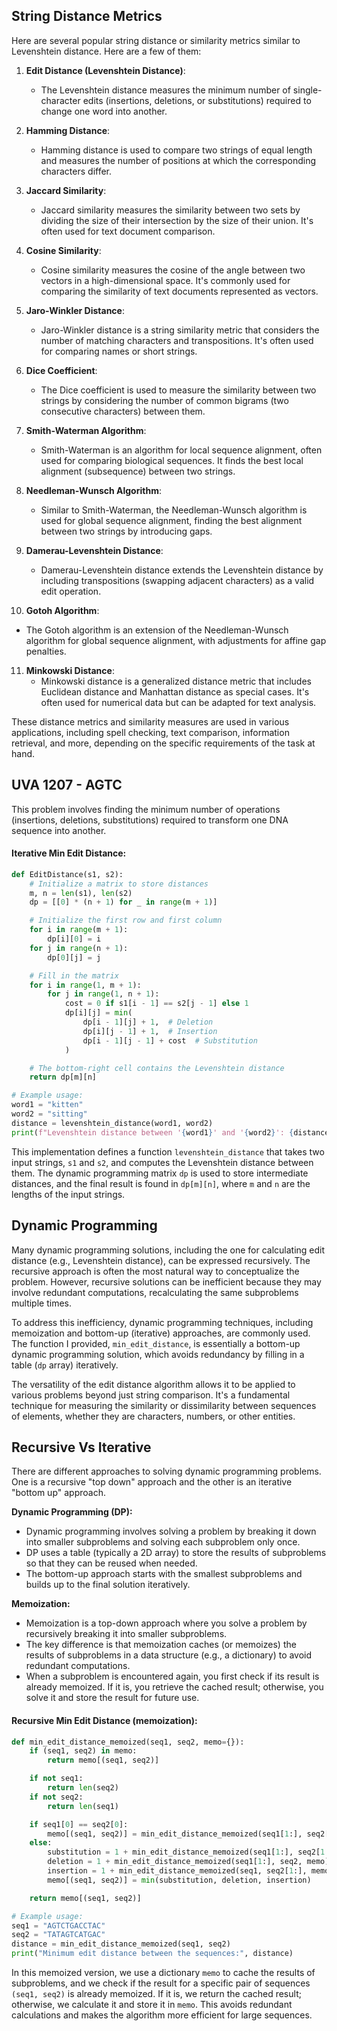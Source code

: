 ## String Distance Metrics

Here are several popular string distance or similarity metrics similar to Levenshtein distance. Here are a few of them:

1. **Edit Distance (Levenshtein Distance)**:
   - The Levenshtein distance measures the minimum number of single-character edits (insertions, deletions, or substitutions) required to change one word into another.

2. **Hamming Distance**:
   - Hamming distance is used to compare two strings of equal length and measures the number of positions at which the corresponding characters differ.

3. **Jaccard Similarity**:
   - Jaccard similarity measures the similarity between two sets by dividing the size of their intersection by the size of their union. It's often used for text document comparison.

4. **Cosine Similarity**:
   - Cosine similarity measures the cosine of the angle between two vectors in a high-dimensional space. It's commonly used for comparing the similarity of text documents represented as vectors.

5. **Jaro-Winkler Distance**:
   - Jaro-Winkler distance is a string similarity metric that considers the number of matching characters and transpositions. It's often used for comparing names or short strings.

6. **Dice Coefficient**:
   - The Dice coefficient is used to measure the similarity between two strings by considering the number of common bigrams (two consecutive characters) between them.

7. **Smith-Waterman Algorithm**:
   - Smith-Waterman is an algorithm for local sequence alignment, often used for comparing biological sequences. It finds the best local alignment (subsequence) between two strings.

8. **Needleman-Wunsch Algorithm**:
   - Similar to Smith-Waterman, the Needleman-Wunsch algorithm is used for global sequence alignment, finding the best alignment between two strings by introducing gaps.

9. **Damerau-Levenshtein Distance**:
   - Damerau-Levenshtein distance extends the Levenshtein distance by including transpositions (swapping adjacent characters) as a valid edit operation.

10. **Gotoh Algorithm**:
   - The Gotoh algorithm is an extension of the Needleman-Wunsch algorithm for global sequence alignment, with adjustments for affine gap penalties.

11. **Minkowski Distance**:
    - Minkowski distance is a generalized distance metric that includes Euclidean distance and Manhattan distance as special cases. It's often used for numerical data but can be adapted for text analysis.

These distance metrics and similarity measures are used in various applications, including spell checking, text comparison, information retrieval, and more, depending on the specific requirements of the task at hand.


## UVA 1207 - AGTC

This problem involves finding the minimum number of operations (insertions, deletions, substitutions) required to transform one DNA sequence into another. 


#### Iterative Min Edit Distance:

```python
def EditDistance(s1, s2):
    # Initialize a matrix to store distances
    m, n = len(s1), len(s2)
    dp = [[0] * (n + 1) for _ in range(m + 1)]

    # Initialize the first row and first column
    for i in range(m + 1):
        dp[i][0] = i
    for j in range(n + 1):
        dp[0][j] = j

    # Fill in the matrix
    for i in range(1, m + 1):
        for j in range(1, n + 1):
            cost = 0 if s1[i - 1] == s2[j - 1] else 1
            dp[i][j] = min(
                dp[i - 1][j] + 1,  # Deletion
                dp[i][j - 1] + 1,  # Insertion
                dp[i - 1][j - 1] + cost  # Substitution
            )

    # The bottom-right cell contains the Levenshtein distance
    return dp[m][n]

# Example usage:
word1 = "kitten"
word2 = "sitting"
distance = levenshtein_distance(word1, word2)
print(f"Levenshtein distance between '{word1}' and '{word2}': {distance}")
```

This implementation defines a function `levenshtein_distance` that takes two input strings, `s1` and `s2`, and computes the Levenshtein distance between them. The dynamic programming matrix `dp` is used to store intermediate distances, and the final result is found in `dp[m][n]`, where `m` and `n` are the lengths of the input strings.


## Dynamic Programming 

Many dynamic programming solutions, including the one for calculating edit distance (e.g., Levenshtein distance), can be expressed recursively. The recursive approach is often the most natural way to conceptualize the problem. However, recursive solutions can be inefficient because they may involve redundant computations, recalculating the same subproblems multiple times.

To address this inefficiency, dynamic programming techniques, including memoization and bottom-up (iterative) approaches, are commonly used. The function I provided, `min_edit_distance`, is essentially a bottom-up dynamic programming solution, which avoids redundancy by filling in a table (`dp` array) iteratively.

The versatility of the edit distance algorithm allows it to be applied to various problems beyond just string comparison. It's a fundamental technique for measuring the similarity or dissimilarity between sequences of elements, whether they are characters, numbers, or other entities.

## Recursive Vs Iterative

There are different approaches to solving dynamic programming problems. One is a recursive "top down" approach and the other is an iterative "bottom up" approach.

**Dynamic Programming (DP):**
- Dynamic programming involves solving a problem by breaking it down into smaller subproblems and solving each subproblem only once.
- DP uses a table (typically a 2D array) to store the results of subproblems so that they can be reused when needed.
- The bottom-up approach starts with the smallest subproblems and builds up to the final solution iteratively.

**Memoization:**
- Memoization is a top-down approach where you solve a problem by recursively breaking it into smaller subproblems.
- The key difference is that memoization caches (or memoizes) the results of subproblems in a data structure (e.g., a dictionary) to avoid redundant computations.
- When a subproblem is encountered again, you first check if its result is already memoized. If it is, you retrieve the cached result; otherwise, you solve it and store the result for future use.

#### Recursive Min Edit Distance (memoization):

```python
def min_edit_distance_memoized(seq1, seq2, memo={}):
    if (seq1, seq2) in memo:
        return memo[(seq1, seq2)]

    if not seq1:
        return len(seq2)
    if not seq2:
        return len(seq1)

    if seq1[0] == seq2[0]:
        memo[(seq1, seq2)] = min_edit_distance_memoized(seq1[1:], seq2[1:], memo)
    else:
        substitution = 1 + min_edit_distance_memoized(seq1[1:], seq2[1:], memo)
        deletion = 1 + min_edit_distance_memoized(seq1[1:], seq2, memo)
        insertion = 1 + min_edit_distance_memoized(seq1, seq2[1:], memo)
        memo[(seq1, seq2)] = min(substitution, deletion, insertion)

    return memo[(seq1, seq2)]

# Example usage:
seq1 = "AGTCTGACCTAC"
seq2 = "TATAGTCATGAC"
distance = min_edit_distance_memoized(seq1, seq2)
print("Minimum edit distance between the sequences:", distance)
```

In this memoized version, we use a dictionary `memo` to cache the results of subproblems, and we check if the result for a specific pair of sequences `(seq1, seq2)` is already memoized. If it is, we return the cached result; otherwise, we calculate it and store it in `memo`. This avoids redundant calculations and makes the algorithm more efficient for large sequences.